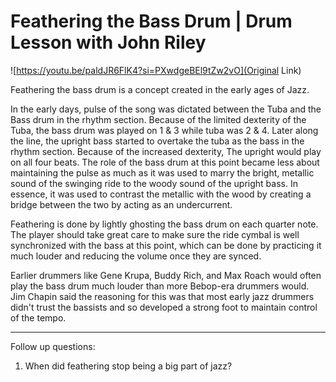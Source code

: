 # Feathering the Bass Drum | Drum Lesson with John Riley

![https://youtu.be/paldJR6FlK4?si=PXwdgeBEl9tZw2vO](Original Link)

Feathering the bass drum is a concept created in the early ages of Jazz.

In the early days, pulse of the song was dictated between the Tuba and the Bass
drum in the rhythm section. Because of the limited dexterity of the Tuba, the
bass drum was played on 1 & 3 while tuba was 2 & 4. Later along the line, the
upright bass started to overtake the tuba as the bass in the rhythm section.
Because of the increased dexterity, The upright would play on all four beats.
The role of the bass drum at this point became less about maintaining the pulse
as much as it was used to marry the bright, metallic sound of the swinging ride
to the woody sound of the upright bass. In essence, it was used to contrast the
metallic with the wood by creating a bridge between the two by acting as an
undercurrent. 

Feathering is done by lightly ghosting the bass drum on each quarter note. The
player should take great care to make sure the ride cymbal is well synchronized
with the bass at this point, which can be done by practicing it much louder and
reducing the volume once they are synced.

Earlier drummers like Gene Krupa, Buddy Rich, and Max Roach would often play
the bass drum much louder than more Bebop-era drummers would. Jim Chapin said
the reasoning for this was that most early jazz drummers didn't trust the
bassists and so developed a strong foot to maintain control of the tempo. 

---

Follow up questions:

1. When did feathering stop being a big part of jazz?
